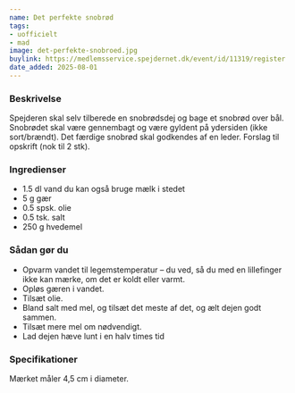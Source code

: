 ```yaml
---
name: Det perfekte snobrød
tags:
- uofficielt
- mad
image: det-perfekte-snobroed.jpg
buylink: https://medlemsservice.spejdernet.dk/event/id/11319/register 
date_added: 2025-08-01
---
```

### Beskrivelse
Spejderen skal selv tilberede en snobrødsdej og bage et snobrød over bål. Snobrødet skal være gennembagt og være gyldent på ydersiden (ikke sort/brændt). Det færdige snobrød skal godkendes af en leder. 
Forslag til opskrift (nok til 2 stk). 

### Ingredienser
- 1.5 dl vand du kan også bruge mælk i stedet
- 5 g gær
- 0.5 spsk. olie
- 0.5 tsk. salt
- 250 g hvedemel

### Sådan gør du
- Opvarm vandet til legemstemperatur – du ved, så du med en lillefinger ikke kan mærke, om det er koldt eller varmt.
- Opløs gæren i vandet.
- Tilsæt olie.
- Bland salt med mel, og tilsæt det meste af det, og ælt dejen godt sammen.
- Tilsæt mere mel om nødvendigt.
- Lad dejen hæve lunt i en halv times tid

### Specifikationer
Mærket måler 4,5 cm i diameter.